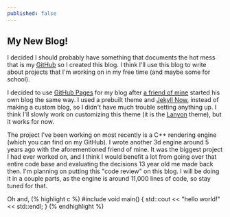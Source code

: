 ```yaml
---
published: false
---
```

## My New Blog! ##
I decided I should probably have something that documents the hot mess that is my [GitHub](https://github.com/Spaceman1701%20GitHub) so I created this blog. I think I'll use this blog to write about projects that I'm working on in my free time (and maybe some for school). 

I decided to use [GitHub Pages](https://pages.github.com/%20GitHub%20Pages) for my blog after [a friend of mine](https://dagronlund.github.io/%20a%20friend%20of%20mine) started his own blog the same way. I used a prebuilt theme and [Jekyll Now](https://github.com/barryclark/jekyll-now), instead of making a custom blog, so I didn't have much trouble setting anything up. I think I'll slowly work on customizing this theme (it is the [Lanyon](https://github.com/poole/lanyon) theme), but it works for now. 

The project I've been working on most recently is a C++ rendering engine (which you can find on my GitHub). I wrote another 3d engine around 5 years ago with the aforementioned friend of mine. It was the biggest project I had ever worked on, and I think I would benefit a lot from going over that entire code base and evaluating the decisions 13 year old me made back then. I'm planning on putting this "code review" on this blog. I will be doing it in a couple parts, as the engine is around 11,000 lines of code, so stay tuned for that.

Oh and,
(% highlight c %)
	#include <iostream>
	void main() {
		std::cout << "hello world!" << std::endl;
	}
(% endhighlight %)
